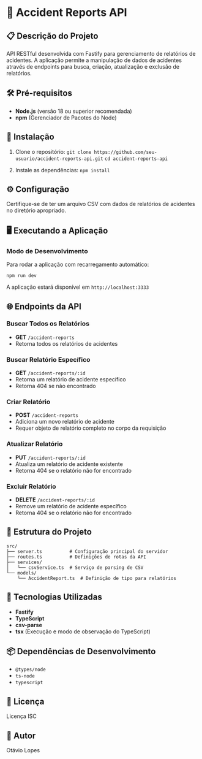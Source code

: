 # 🚨 Accident Reports API

## 📋 Descrição do Projeto

API RESTful desenvolvida com Fastify para gerenciamento de relatórios de acidentes. A aplicação permite a manipulação de dados de acidentes através de endpoints para busca, criação, atualização e exclusão de relatórios.

## 🛠️ Pré-requisitos

- **Node.js** (versão 18 ou superior recomendada)
- **npm** (Gerenciador de Pacotes do Node)

## 🚀 Instalação

1. Clone o repositório:
  `git clone https://github.com/seu-usuario/accident-reports-api.git`
  `cd accident-reports-api`

2. Instale as dependências:
  `npm install`

## ⚙️ Configuração

Certifique-se de ter um arquivo CSV com dados de relatórios de acidentes no diretório apropriado.

## 🖥️ Executando a Aplicação

### Modo de Desenvolvimento

Para rodar a aplicação com recarregamento automático:

`npm run dev`

A aplicação estará disponível em `http://localhost:3333`

## 🌐 Endpoints da API

### Buscar Todos os Relatórios
- **GET** `/accident-reports`
 - Retorna todos os relatórios de acidentes

### Buscar Relatório Específico
- **GET** `/accident-reports/:id`
 - Retorna um relatório de acidente específico
 - Retorna 404 se não encontrado

### Criar Relatório
- **POST** `/accident-reports`
 - Adiciona um novo relatório de acidente
 - Requer objeto de relatório completo no corpo da requisição

### Atualizar Relatório
- **PUT** `/accident-reports/:id`
 - Atualiza um relatório de acidente existente
 - Retorna 404 se o relatório não for encontrado

### Excluir Relatório
- **DELETE** `/accident-reports/:id`
 - Remove um relatório de acidente específico
 - Retorna 404 se o relatório não for encontrado

## 📂 Estrutura do Projeto
    src/
    ├── server.ts          # Configuração principal do servidor
    ├── routes.ts          # Definições de rotas da API
    ├── services/
    │   └── csvService.ts  # Serviço de parsing de CSV
    └── models/
        └── AccidentReport.ts  # Definição de tipo para relatórios
        
## 🧩 Tecnologias Utilizadas

- **Fastify**
- **TypeScript**
- **csv-parse**
- **tsx** (Execução e modo de observação do TypeScript)

## 📦 Dependências de Desenvolvimento

- `@types/node`
- `ts-node`
- `typescript`

## 📄 Licença

Licença ISC

## 👤 Autor

Otávio Lopes
